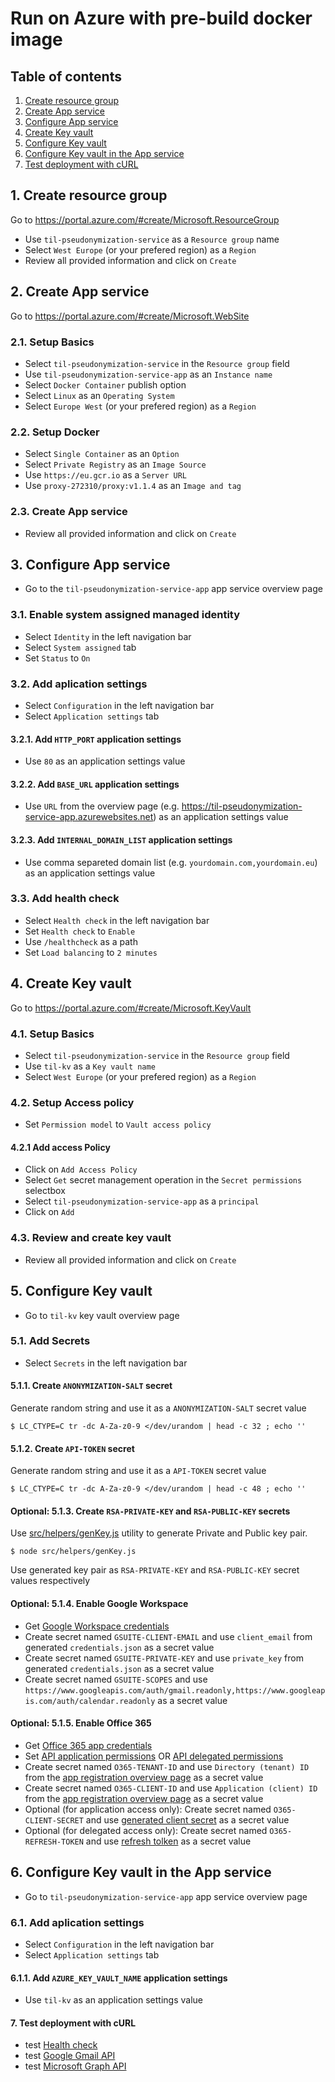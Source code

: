 # Run on Azure with pre-build docker image
## Table of contents
1. [Create resource group](#1-create-resource-group)
2. [Create App service](#2-create-app-service)
3. [Configure App service](#3-configure-app-service)
4. [Create Key vault](#4-create-key-vault)
5. [Configure Key vault](#5-configure-key-vault)
6. [Configure Key vault in the App service](#6-configure-key-vault-in-the-app-service)
7. [Test deployment with cURL](#7-test-deployment-with-curl)

## 1. Create resource group
Go to https://portal.azure.com/#create/Microsoft.ResourceGroup

- Use `til-pseudonymization-service` as a `Resource group` name
- Select `West Europe` (or your prefered region) as a `Region`
- Review all provided information and click on `Create`

## 2. Create App service
Go to https://portal.azure.com/#create/Microsoft.WebSite

### 2.1. Setup Basics
- Select `til-pseudonymization-service` in the `Resource group` field
- Use `til-pseudonymization-service-app` as an `Instance name`
- Select `Docker Container` publish option
- Select `Linux` as an `Operating System`
- Select `Europe West` (or your prefered region) as a `Region`

### 2.2. Setup Docker
- Select `Single Container` as an `Option`
- Select `Private Registry` as an `Image Source`
- Use `https://eu.gcr.io` as a `Server URL`
- Use `proxy-272310/proxy:v1.1.4` as an `Image and tag`

### 2.3. Create App service
- Review all provided information and click on `Create`

## 3. Configure App service
- Go to the `til-pseudonymization-service-app` app service overview page

### 3.1. Enable system assigned managed identity
- Select `Identity` in the left navigation bar
- Select `System assigned` tab
- Set `Status` to `On`

### 3.2. Add aplication settings
- Select `Configuration` in the left navigation bar
- Select `Application settings` tab

#### 3.2.1. Add `HTTP_PORT` application settings
- Use `80` as an application settings value

#### 3.2.2. Add `BASE_URL` application settings
- Use `URL` from the overview page (e.g. https://til-pseudonymization-service-app.azurewebsites.net) as an application settings value

#### 3.2.3. Add `INTERNAL_DOMAIN_LIST` application settings
- Use comma separeted domain list (e.g. `yourdomain.com,yourdomain.eu`) as an application settings value

### 3.3. Add health check
- Select `Health check` in the left navigation bar
- Set `Health check` to `Enable`
- Use `/healthcheck` as a path
- Set `Load balancing` to `2 minutes`

## 4. Create Key vault
Go to https://portal.azure.com/#create/Microsoft.KeyVault

### 4.1. Setup Basics
- Select `til-pseudonymization-service` in the `Resource group` field
- Use `til-kv` as a `Key vault name`
- Select `West Europe` (or your prefered region) as a `Region`

### 4.2. Setup Access policy
- Set `Permission model` to `Vault access policy`

#### 4.2.1 Add access Policy
- Click on `Add Access Policy`
- Select `Get` secret management operation in the `Secret permissions` selectbox
- Select `til-pseudonymization-service-app` as a `principal`
- Click on `Add`

### 4.3. Review and create key vault
- Review all provided information and click on `Create` 

## 5. Configure Key vault
- Go to `til-kv` key vault overview page

### 5.1. Add Secrets
- Select `Secrets` in the left navigation bar

#### 5.1.1. Create `ANONYMIZATION-SALT` secret
Generate random string and use it as a `ANONYMIZATION-SALT` secret value
```shell
$ LC_CTYPE=C tr -dc A-Za-z0-9 </dev/urandom | head -c 32 ; echo ''
```

#### 5.1.2. Create `API-TOKEN` secret
Generate random string and use it as a `API-TOKEN` secret value
```shell
$ LC_CTYPE=C tr -dc A-Za-z0-9 </dev/urandom | head -c 48 ; echo ''
```

#### Optional: 5.1.3. Create `RSA-PRIVATE-KEY` and `RSA-PUBLIC-KEY` secrets
Use [src/helpers/genKey.js](../src/helpers/genKey.js) utility to generate Private and Public key pair.

```shell
$ node src/helpers/genKey.js
```

Use generated key pair as `RSA-PRIVATE-KEY` and `RSA-PUBLIC-KEY` secret values respectively

#### Optional: 5.1.4. Enable Google Workspace
- Get [Google Workspace credentials](how-it-works.md#how-to-get-google-api-credentials)
- Create secret named `GSUITE-CLIENT-EMAIL` and use `client_email` from generated `credentials.json` as a secret value
- Create secret named `GSUITE-PRIVATE-KEY` and use `private_key` from generated `credentials.json` as a secret value
- Create secret named `GSUITE-SCOPES` and use `https://www.googleapis.com/auth/gmail.readonly,https://www.googleapis.com/auth/calendar.readonly` as a secret value

#### Optional: 5.1.5. Enable Office 365
- Get [Office 365 app credentials](./how-to-get-office-365-app-credentials.md)
- Set [API application permissions](./set-office-365-api-application-permissions.md) OR [API delegated permissions](./set-office-365-api-delegated-permissions.md)
- Create secret named `O365-TENANT-ID` and use `Directory (tenant) ID` from the [app registration overview page](./how-to-get-office-365-app-credentials.md#2-get-tenant-id-and-client-id) as a secret value
- Create secret named `O365-CLIENT-ID` and use `Application (client) ID` from the [app registration overview page](./how-to-get-office-365-app-credentials.md#2-get-tenant-id-and-client-id) as a secret value
- Optional (for application access only): Create secret named `O365-CLIENT-SECRET` and use [generated client secret](./how-to-get-office-365-app-credentials.md#3-get-client-secret) as a secret value
- Optional (for delegated access only): Create secret named `O365-REFRESH-TOKEN` and use [refresh tolken](./set-office-365-api-delegated-permissions.md#3-4-show-refresh-token) as a secret value

## 6. Configure Key vault in the App service
- Go to `til-pseudonymization-service-app` app service overview page

### 6.1. Add aplication settings
- Select `Configuration` in the left navigation bar
- Select `Application settings` tab

#### 6.1.1. Add `AZURE_KEY_VAULT_NAME` application settings
- Use `til-kv` as an application settings value

#### 7. Test deployment with cURL
- test [Health check](../README.md#health-check)
- test [Google Gmail API](../README.md#google-gmail-api)
- test [Microsoft Graph API](../README.md#microsoft-Graph-api)